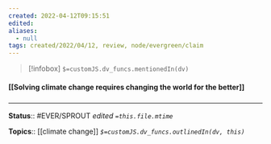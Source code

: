 ```yaml
---
created: 2022-04-12T09:15:51 
edited: 
aliases:
  - null
tags: created/2022/04/12, review, node/evergreen/claim
---
```

> [!infobox]
`$=customJS.dv_funcs.mentionedIn(dv)`

#### [[Solving climate change requires changing the world for the better]]



### <hr class="footnote"/>

**Status**:: #EVER/SPROUT
*edited `=this.file.mtime`*

**Topics**:: [[climate change]]
*`$=customJS.dv_funcs.outlinedIn(dv, this)`*
